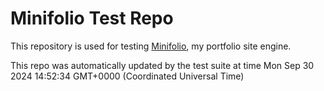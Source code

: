 # Minifolio Test Repo

This repository is used for testing [Minifolio](https://github.com/MaddyGuthridge/Minifolio), my portfolio site engine.

This repo was automatically updated by the test suite at time Mon Sep 30 2024 14:52:34 GMT+0000 (Coordinated Universal Time)

